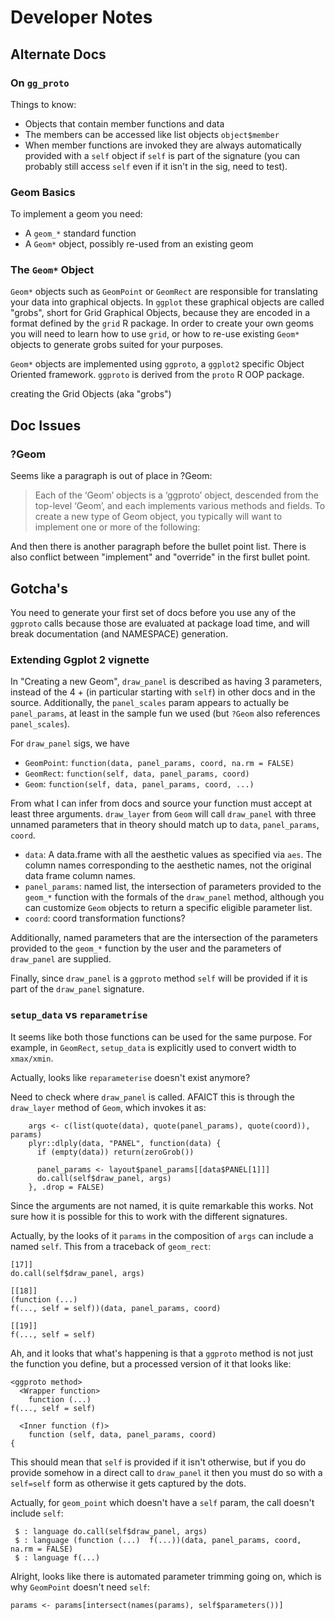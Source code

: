 # Developer Notes

## Alternate Docs

### On `gg_proto`

Things to know:

* Objects that contain member functions and data
* The members can be accessed like list objects `object$member`
* When member functions are invoked they are always automatically provided with
  a `self` object if `self` is part of the signature (you can probably still
  access `self` even if it isn't in the sig, need to test).

### Geom Basics

To implement a geom you need:

* A `geom_*` standard function
* A `Geom*` object, possibly re-used from an existing geom

### The `Geom*` Object

`Geom*` objects such as `GeomPoint` or `GeomRect` are responsible for
translating your data into graphical objects.  In `ggplot` these graphical
objects are called "grobs", short for Grid Graphical Objects, because they are
encoded in a format defined by the `grid` R package.  In order to create your
own geoms you will need to learn how to use `grid`, or how to re-use existing
`Geom*` objects to generate grobs suited for your purposes.

`Geom*` objects are implemented using `ggproto`, a `ggplot2` specific Object
Oriented framework.  `ggproto` is derived from the `proto` R OOP package.


creating
the Grid Objects (aka "grobs")  

## Doc Issues

### ?Geom

Seems like a paragraph is out of place in ?Geom:

> Each of the ‘Geom’ objects is a ‘ggproto’ object, descended from the
> top-level ‘Geom’, and each implements various methods and fields. To create a
> new type of Geom object, you typically will want to implement one or more of
> the following:

And then there is another paragraph before the bullet point list.  There is
also conflict between "implement" and "override" in the first bullet point.

## Gotcha's

You need to generate your first set of docs before you use any of the `ggproto`
calls because those are evaluated at package load time, and will break
documentation (and NAMESPACE) generation.

### Extending Ggplot 2 vignette

In "Creating a new Geom", `draw_panel` is described as having 3 parameters,
instead of the 4 + (in particular starting with `self`) in other docs and in the
source.  Additionally, the `panel_scales` param appears to actually be
`panel_params`, at least in the sample fun we used (but `?Geom` also references
`panel_scales`).

For `draw_panel` sigs, we have

* `GeomPoint`: `function(data, panel_params, coord, na.rm = FALSE)`
* `GeomRect`: `function(self, data, panel_params, coord)`
* `Geom`: `function(self, data, panel_params, coord, ...)`

From what I can infer from docs and source your function must accept at least
three arguments.  `draw_layer` from `Geom` will call `draw_panel` with three
unnamed parameters that in theory should match up to `data`, `panel_params`,
`coord`.

* `data`: A data.frame with all the aesthetic values as specified via `aes`.
  The column names corresponding to the aesthetic names, not the original data
  frame column names.
* `panel_params`: named list, the intersection of parameters provided to the
  `geom_*` function with the formals of the `draw_panel` method, although you
  can customize `Geom` objects to return a specific eligible parameter list.
* `coord`: coord transformation functions?

Additionally, named parameters that are the intersection of the parameters
provided to the `geom_*` function by the user and the parameters of `draw_panel`
are supplied.

Finally, since `draw_panel` is a `ggproto` method `self` will be provided if it
is part of the `draw_panel` signature.

### `setup_data` vs `reparametrise`

It seems like both those functions can be used for the same purpose.  For
example, in `GeomRect`, `setup_data` is explicitly used to convert width to
`xmax/xmin`.

Actually, looks like `reparameterise` doesn't exist anymore?


Need to check where `draw_panel` is called. AFAICT this is through the
`draw_layer` method of `Geom`, which invokes it as:

```
    args <- c(list(quote(data), quote(panel_params), quote(coord)), params)
    plyr::dlply(data, "PANEL", function(data) {
      if (empty(data)) return(zeroGrob())

      panel_params <- layout$panel_params[[data$PANEL[1]]]
      do.call(self$draw_panel, args)
    }, .drop = FALSE)
```

Since the arguments are not named, it is quite remarkable this works.  Not sure
how it is possible for this to work with the different signatures.

Actually, by the looks of it `params` in the composition of `args` can include a
named `self`.  This from a traceback of `geom_rect`:

```
[17]]
do.call(self$draw_panel, args)

[[18]]
(function (...) 
f(..., self = self))(data, panel_params, coord)

[[19]]
f(..., self = self)
```

Ah, and it looks that what's happening is that a `ggproto` method is not just
the function you define, but a processed version of it that looks like:

```
<ggproto method>
  <Wrapper function>
    function (...) 
f(..., self = self)

  <Inner function (f)>
    function (self, data, panel_params, coord) 
{
```

This should mean that `self` is provided if it isn't otherwise, but if you do
provide somehow in a direct call to `draw_panel` it then you must do so with a
`self=self` form as otherwise it gets captured by the dots.

Actually, for `geom_point` which doesn't have a `self` param, the call doesn't
include `self`:

```
 $ : language do.call(self$draw_panel, args)
 $ : language (function (...)  f(...))(data, panel_params, coord, na.rm = FALSE)
 $ : language f(...)
```

Alright, looks like there is automated parameter trimming going on, which is why
`GeomPoint` doesn't need `self`:

```
params <- params[intersect(names(params), self$parameters())]
```
